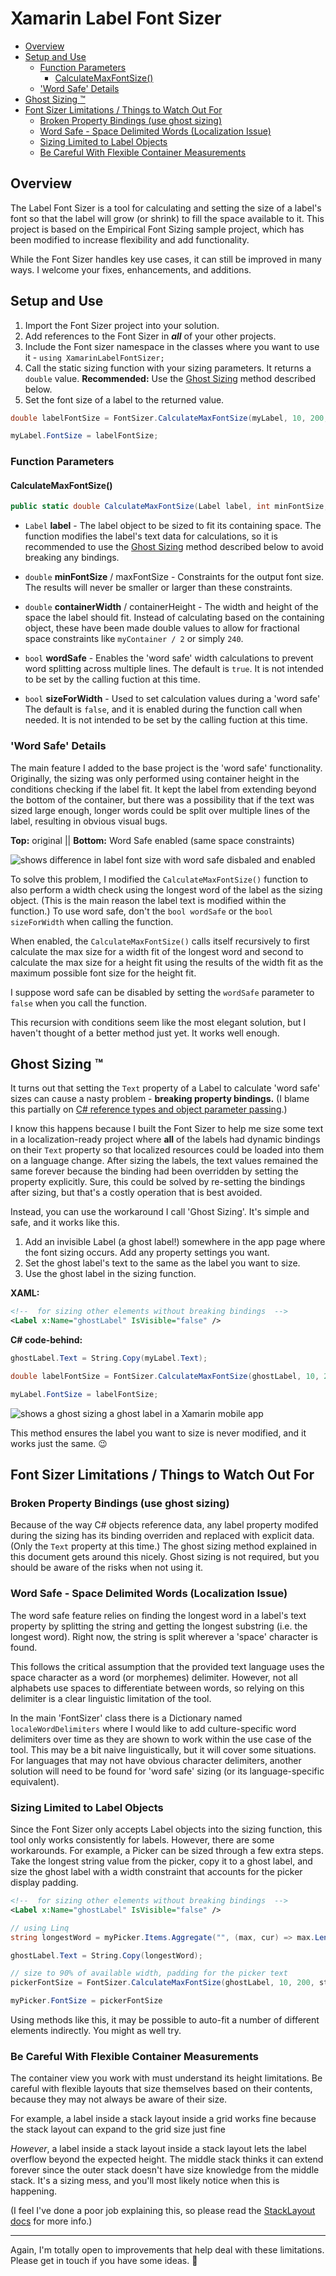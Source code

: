 # Xamarin Label Font Sizer

- [Overview](#overview)
- [Setup and Use](#setup-and-use)
  - [Function Parameters](#function-parameters)
    - [CalculateMaxFontSize()](#calculatemaxfontsize)
  - ['Word Safe' Details](#word-safe-details)
- [Ghost Sizing :tm:](#ghost-sizing-tm)
- [Font Sizer Limitations / Things to Watch Out For](#font-sizer-limitations--things-to-watch-out-for)
  - [Broken Property Bindings (use ghost sizing)](#broken-property-bindings-use-ghost-sizing)
  - [Word Safe - Space Delimited Words (Localization Issue)](#word-safe---space-delimited-words-localization-issue)
  - [Sizing Limited to Label Objects](#sizing-limited-to-label-objects)
  - [Be Careful With Flexible Container Measurements](#be-careful-with-flexible-container-measurements)

## Overview

The Label Font Sizer is a tool for calculating and setting the size of a label's font so that the label will grow (or shrink) to fill the space available to it. This project is based on the Empirical Font Sizing sample project, which has been modified to increase flexibility and add functionality.

While the Font Sizer handles key use cases, it can still be improved in many ways. I welcome your fixes, enhancements, and additions.

## Setup and Use

1. Import the Font Sizer project into your solution.
2. Add references to the Font Sizer in ***all*** of your other projects.
3. Include the Font sizer namespace in the classes where you want to use it -  `using XamarinLabelFontSizer;`
4. Call the static sizing function with your sizing parameters. It returns a `double` value. **Recommended:** Use the [Ghost Sizing](#ghost-sizing-tm) method described below.
5. Set the font size of a label to the returned value.

```csharp
double labelFontSize = FontSizer.CalculateMaxFontSize(myLabel, 10, 200, stackLayout.Width, stackLayout.Height / 3);

myLabel.FontSize = labelFontSize;
```

### Function Parameters

#### CalculateMaxFontSize()

```csharp
public static double CalculateMaxFontSize(Label label, int minFontSize, int maxFontSize, double containerWidth, double containerHeight, bool wordSafe = true, bool sizeForWidth = false)
```

- `Label` **label** - The label object to be sized to fit its containing space. The function modifies the label's text data for calculations, so it is recommended to use the [Ghost Sizing](#ghost-sizing-tm) method described below to avoid breaking any bindings.
  
- `double` **minFontSize** / maxFontSize - Constraints for the output font size. The results will never be smaller or larger than these constraints.
  
- `double` **containerWidth** / containerHeight - The width and height of the space the label should fit. Instead of calculating based on the containing object, these have been made double values to allow for fractional space constraints like `myContainer / 2` or simply `240`.
  
- `bool` **wordSafe** - Enables the 'word safe' width calculations to prevent word splitting across multiple lines. The default is `true`. It is not intended to be set by the calling fuction at this time.
  
- `bool` **sizeForWidth** - Used to set calculation values during a 'word safe' The default is `false`, and it is enabled during the function call when needed. It is not intended to be set by the calling fuction at this time.

### 'Word Safe' Details

The main feature I added to the base project is the 'word safe' functionality. Originally, the sizing was only performed using container height in the conditions checking if the label fit. It kept the label from extending beyond the bottom of the container, but there was a possibility that if the text was sized large enough, longer words could be split over multiple lines of the label, resulting in obvious visual bugs.

**Top:** original || **Bottom:** Word Safe enabled
(same space constraints)

![shows difference in label font size with word safe disbaled and enabled]("img/word-safe-before-after.png")

To solve this problem, I modified the `CalculateMaxFontSize()` function to also perform a width check using the longest word of the label as the sizing object. (This is the main reason the label text is modified within the function.) To use word safe, don't the `bool wordSafe` or the `bool sizeForWidth` when calling the function.

When enabled, the `CalculateMaxFontSize()` calls itself recursively to first calculate the max size for a width fit of the longest word and second to calculate the max size for a height fit using the results of the width fit as the maximum possible font size for the height fit.

I suppose word safe can be disabled by setting the `wordSafe` parameter to `false` when you call the function.

This recursion with conditions seem like the most elegant solution, but I haven't thought of a better method just yet. It works well enough.

## Ghost Sizing :tm:

It turns out that setting the `Text` property of a Label to calculate 'word safe' sizes can cause a nasty problem - **breaking property bindings.** (I blame this partially on [C# reference types and object parameter passing](https://docs.microsoft.com/en-us/dotnet/csharp/programming-guide/classes-and-structs/passing-parameters).)

I know this happens because I built the Font Sizer to help me size some text in a localization-ready project where **all** of the labels had dynamic bindings on their `Text` property so that localized resources could be loaded into them on a language change. After sizing the labels, the text values remained the same forever because the binding had been overridden by setting the property explicitly. Sure, this could be solved by re-setting the bindings after sizing, but that's a costly operation that is best avoided.

Instead, you can use the workaround I call 'Ghost Sizing'. It's simple and safe, and it works like this.

1. Add an invisible Label (a ghost label!) somewhere in the app page where the font sizing occurs. Add any property settings you want.
2. Set the ghost label's text to the same as the label you want to size.
3. Use the ghost label in the sizing function.

**XAML:**

```xml
<!--  for sizing other elements without breaking bindings  -->
<Label x:Name="ghostLabel" IsVisible="false" />
```

**C# code-behind:**

```csharp
ghostLabel.Text = String.Copy(myLabel.Text);

double labelFontSize = FontSizer.CalculateMaxFontSize(ghostLabel, 10, 200, stackLayout.Width, stackLayout.Height / 3);

myLabel.FontSize = labelFontSize;
```

![shows a ghost sizing a ghost label in a Xamarin mobile app]("img/ghost-label.png")

This method ensures the label you want to size is never modified, and it works just the same. :wink:

## Font Sizer Limitations / Things to Watch Out For

### Broken Property Bindings (use ghost sizing)

Because of the way C# objects reference data, any label property modifed during the sizing has its binding overriden and replaced with explicit data. (Only the `Text` property at this time.) The ghost sizing method explained in this document gets around this nicely. Ghost sizing is not required, but you should be aware of the risks when not using it.

### Word Safe - Space Delimited Words (Localization Issue)

The word safe feature relies on finding the longest word in a label's text property by splitting the string and getting the longest substring (i.e. the longest word). Right now, the string is split wherever a 'space' character is found.

This follows the critical assumption that the provided text language uses the space character as a word (or morphemes) delimiter. However, not all alphabets use spaces to differentiate between words, so relying on this delimiter is a clear linguistic limitation of the tool.

In the main 'FontSizer' class there is a Dictionary named `localeWordDelimiters` where I would like to add culture-specific word delimiters over time as they are shown to work within the use case of the tool. This may be a bit naive linguistically, but it will cover some situations. For languages that may not have obvious character delimiters, another solution will need to be found for 'word safe' sizing (or its language-specific equivalent).

### Sizing Limited to Label Objects

Since the Font Sizer only accepts Label objects into the sizing function, this tool only works consistently for labels. However, there are some workarounds. For example, a Picker can be sized through a few extra steps. Take the longest string value from the picker, copy it to a ghost label, and size the ghost label with a width constraint that accounts for the picker display padding.

```xml
<!--  for sizing other elements without breaking bindings  -->
<Label x:Name="ghostLabel" IsVisible="false" />
```

```csharp
// using Linq
string longestWord = myPicker.Items.Aggregate("", (max, cur) => max.Length > cur.Length ? max : cur);

ghostLabel.Text = String.Copy(longestWord);

// size to 90% of available width, padding for the picker text
pickerFontSize = FontSizer.CalculateMaxFontSize(ghostLabel, 10, 200, stackLayout.Width * 0.9, stackLayout.Height / 2);

myPicker.FontSize = pickerFontSize
```

Using methods like this, it may be possible to auto-fit a number of different elements indirectly. You might as well try.

### Be Careful With Flexible Container Measurements

The container view you work with must understand its height limitations. Be careful with flexible layouts that size themselves based on their contents, because they may not always be aware of their size.

For example, a label inside a stack layout inside a grid works fine because the stack layout can expand to the grid size just fine

*However*, a label inside a stack layout inside a stack layout lets the label overflow beyond the expected height. The middle stack thinks it can extend forever since the outer stack doesn't have size knowledge from the middle stack. It's a sizing mess, and you'll most likely notice when this is happening.

(I feel I've done a poor job explaining this, so please read the [StackLayout docs](https://docs.microsoft.com/en-us/xamarin/xamarin-forms/user-interface/layouts/stacklayout#position-and-size-of-child-views) for more info.)

---

Again, I'm totally open to improvements that help deal with these limitations. Please get in touch if you have some ideas. :slightly_smiling_face:
